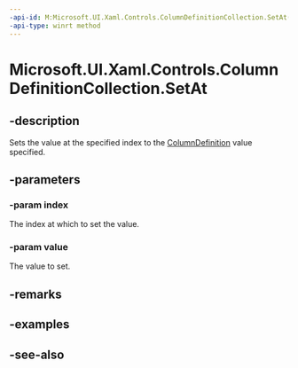 ```yaml
---
-api-id: M:Microsoft.UI.Xaml.Controls.ColumnDefinitionCollection.SetAt(System.UInt32,Microsoft.UI.Xaml.Controls.ColumnDefinition)
-api-type: winrt method
---
```


<!-- Method syntax
public void SetAt(System.UInt32 index, Windows.UI.Xaml.Controls.ColumnDefinition value)
-->

# Microsoft.UI.Xaml.Controls.ColumnDefinitionCollection.SetAt

## -description
Sets the value at the specified index to the [ColumnDefinition](columndefinition.md) value specified.

## -parameters
### -param index
The index at which to set the value.

### -param value
The value to set.

## -remarks

## -examples

## -see-also
